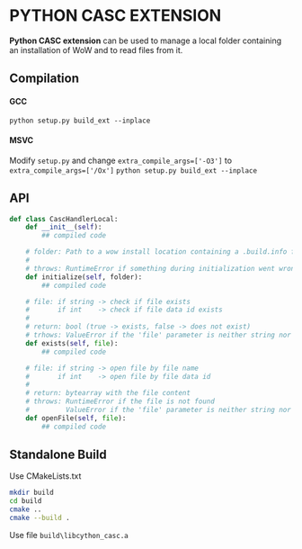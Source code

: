 # PYTHON CASC EXTENSION

**Python CASC extension** can be used to manage a local folder containing an installation of WoW and to read files from it.

## Compilation
#### GCC
`python setup.py build_ext --inplace`
#### MSVC
Modify `setup.py` and change `extra_compile_args=['-O3']` to `extra_compile_args=['/Ox']`
`python setup.py build_ext --inplace`

## API
```python
def class CascHandlerLocal:
    def __init__(self):
        ## compiled code

    # folder: Path to a wow install location containing a .build.info file
    #
    # throws: RuntimeError if something during initialization went wrong
    def initialize(self, folder):
        ## compiled code

    # file: if string -> check if file exists
    #       if int    -> check if file data id exists
    #
    # return: bool (true -> exists, false -> does not exist)
    # trhows: ValueError if the 'file' parameter is neither string nor int
    def exists(self, file):
        ## compiled code    

    # file: if string -> open file by file name
    #       if int    -> open file by file data id
    # 
    # return: bytearray with the file content
    # throws: RuntimeError if the file is not found
    #         ValueError if the 'file' parameter is neither string nor int
    def openFile(self, file):
        ## compiled code
```        

## Standalone Build
Use CMakeLists.txt
```bash
mkdir build
cd build
cmake ..
cmake --build .
```

Use file `build\libcython_casc.a`
